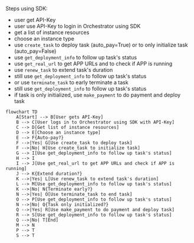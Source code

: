 
Steps using SDK:

- user get API-Key
- user use API-Key to login in Orchestrator using SDK
- get a list of instance resources
- choose an instance type
- use `create_task` to deploy task (auto_pay=True) or to only initialize task (auto_pay=False)
- use `get_deployment_info` to follow up task's status
- use `get_real_url` to get APP URLs and to check if APP is running
- use `renew_task` to extend task's duration
- still use `get_deployment_info` to follow up task's status
- or use `terminate_task` to early terminate a task
- still use `get_deployment_info` to follow up task's status
- if task is only initialized, use `make_payment` to do payment and deploy task



```mermaid
flowchart TD
    A[Start] --> B[User gets API-Key]
    B --> C[User logs in to Orchestrator using SDK with API-Key]
    C --> D[Get list of instance resources]
    D --> E[Choose an instance type]
    E --> F{Auto-pay?}
    F -->|Yes| G[Use create_task to deploy task]
    F -->|No| H[Use create_task to initialize task]
    G --> I[Use get_deployment_info to follow up task's status]
    H --> I
    I --> J[Use get_real_url to get APP URLs and check if APP is running]
    J --> K{Extend duration?}
    K -->|Yes| L[Use renew_task to extend task's duration]
    L --> M[Use get_deployment_info to follow up task's status]
    K -->|No| N{Terminate early?}
    N -->|Yes| O[Use terminate_task to end task]
    O --> P[Use get_deployment_info to follow up task's status]
    N -->|No| Q{Task only initialized?}
    Q -->|Yes| R[Use make_payment to do payment and deploy task]
    R --> S[Use get_deployment_info to follow up task's status]
    Q -->|No| T[End]
    M --> N
    P --> T
    S --> T
```
